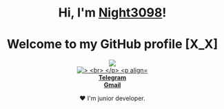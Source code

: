 <p align="center">
  <script>
    var pictures = [
      "waifu.png",
      "waifu2.png",
      "waifu3.png",
      "waifu4.png",
      "waifu6.png",
      "waifu8.png",
      "waifu9.png",
      "waifu10.png",
      "waifu11.png",
      "waifu12.png",
    ];
  var picture = pictures[Math.floor(Math.random() * pictures.length)];
  document.write('<img src="' + picture + '"/>');
  </script>
</p>

<h1 align="center">Hi, I'm <a href="https://t.me/coding_and_it">Night3098</a>!</h1>
<h1 align="center">Welcome to my GitHub profile [X_X]</h1>

<p align="center">
  <a href="https://github.com/Night3098"><img src="https://github-readme-stats.vercel.app/api/top-langs/?username=night3098&layout=compact&theme=onedark">
  <br>
  <a href="https://github.com/Night3098"><img src="https://github-readme-stats.vercel.app/api?username=Night3098&hide_border=true&show_icons=true&theme=onedark" alt=">
  <br>
</p>

<p align="center">
  <br>
  <strong><a href="https://t.me/coding_and_it">Telegram</a></strong>
  <br>
  <strong><a href="mailto:night3098game@gmail.com">Gmail</a></strong>
</p>

<p align="center">❤ I'm junior developer.</p>
